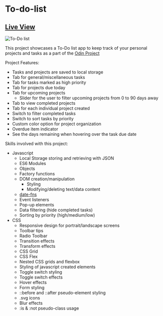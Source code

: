 # To-do-list

## [Live View](https://snaeem3.github.io/To-do-list/)

![To-Do list](https://user-images.githubusercontent.com/11710951/217423351-e9d2b955-63ae-4054-baff-43cb63831190.PNG)

This project showcases a To-Do list app to keep track of your personal projects and tasks as a part of the [Odin Project](https://www.theodinproject.com/lessons/node-path-javascript-todo-list)

Project Features:

- Tasks and projects are saved to local storage
- Tab for general/miscellaneous tasks
- Tab for tasks marked as high priority
- Tab for projects due today
- Tab for upcoming projects
  - Slider for the user to filter upcoming projects from 0 to 90 days away
- Tab to view completed projects
- Tab for each individual project created
- Switch to filter completed tasks
- Switch to sort tasks by priority
- Custom color option for project organization
- Overdue item indicator
- See the days remaining when hovering over the task due date

Skills involved with this project:

- Javascript
  - Local Storage storing and retrieving with JSON
  - ES6 Modules
  - Objects
  - Factory functions
  - DOM creation/manipulation
    - Styling
    - Modifying/deleting text/data content
  - [date-fns](https://date-fns.org/)
  - Event listeners
  - Pop-up elements
  - Data filtering (hide completed tasks)
  - Sorting by priority (high/medium/low)
- CSS
  - Responsive design for portrait/landscape screens
  - Toolbar tips
  - Radio Toolbar
  - Transition effects
  - Transform effects
  - CSS Grid
  - CSS Flex
  - Nested CSS grids and flexbox
  - Styling of javascript created elements
  - Toggle switch styling
  - Toggle switch effects
  - Hover effects
  - Form styling
  - ::before and ::after pseudo-element styling
  - .svg icons
  - Blur effects
  - :is & :not pseudo-class usage
